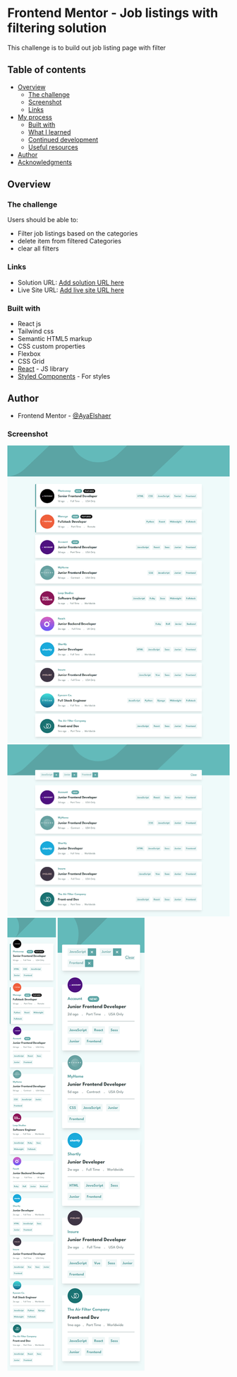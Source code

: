 # Frontend Mentor - Job listings with filtering solution
This challenge is to build out job listing page with filter

## Table of contents

- [Overview](#overview)
  - [The challenge](#the-challenge)
  - [Screenshot](#screenshot)
  - [Links](#links)
- [My process](#my-process)
  - [Built with](#built-with)
  - [What I learned](#what-i-learned)
  - [Continued development](#continued-development)
  - [Useful resources](#useful-resources)
- [Author](#author)
- [Acknowledgments](#acknowledgments)

## Overview

### The challenge

Users should be able to:
- Filter job listings based on the categories
- delete item from filtered Categories
- clear all filters

### Links

- Solution URL: [Add solution URL here](https://www.frontendmentor.io/solutions/job-listing-page-with-filter-using-reactjs-and-tailwindcss-EhjYiWeSJS)
- Live Site URL: [Add live site URL here](https://job-listing-app-with-filter.netlify.app/)


### Built with

- React js
- Tailwind css
- Semantic HTML5 markup
- CSS custom properties
- Flexbox
- CSS Grid
- [React](https://reactjs.org/) - JS library
- [Styled Components](https://tailwindcss.com/) - For styles


## Author

- Frontend Mentor - [@AyaElshaer](https://www.frontendmentor.io/profile/AyaElshaer)

### Screenshot

![app-desktop](./public/screenshots/app-desktop.png)
![app-filter-desktop](./public/screenshots/app-filter-desktop.png)
![app-mobile](./public/screenshots/app-mobile.png)
![app-filter-mobile](./public/screenshots/app-filter-mobile.png)


